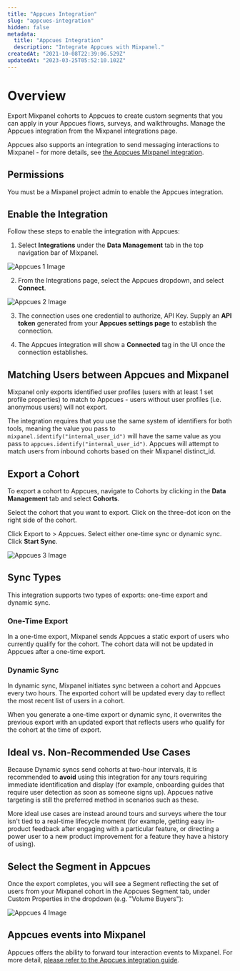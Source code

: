 ```yaml
---
title: "Appcues Integration"
slug: "appcues-integration"
hidden: false
metadata: 
  title: "Appcues Integration"
  description: "Integrate Appcues with Mixpanel."
createdAt: "2021-10-08T22:39:06.529Z"
updatedAt: "2023-03-25T05:52:10.102Z"
---
```


# Overview

Export Mixpanel cohorts to Appcues to create custom segments that you can apply in your Appcues flows, surveys, and walkthroughs. Manage the Appcues integration from the Mixpanel integrations page.

Appcues also supports an integration to send messaging interactions to Mixpanel - for more details, see [the Appcues Mixpanel integration](https://docs.appcues.com/article/447-integrations-list#Mixpanel).

## Permissions

You must be a Mixpanel project admin to enable the Appcues integration.

## Enable the Integration

Follow these steps to enable the integration with Appcues:

1. Select **Integrations** under the **Data Management** tab in the top navigation bar of Mixpanel.

![Appcues 1 Image](https://raw.githubusercontent.com/ranic/mixpanel-docs/main/media/Other%20Bits/Cohort%20Syncs/Appcues/appcues1.png)

2. From the Integrations page, select the Appcues dropdown, and select **Connect**.

![Appcues 2 Image](https://raw.githubusercontent.com/ranic/mixpanel-docs/main/media/Other%20Bits/Cohort%20Syncs/Appcues/appcues2.png)

3. The connection uses one credential to authorize, API Key. Supply an **API token** generated from your **Appcues settings page** to establish the connection.

3. The Appcues integration will show a **Connected** tag in the UI once the connection establishes.

## Matching Users between Appcues and Mixpanel

Mixpanel only exports identified user profiles (users with at least 1 set profile properties) to match to Appcues - users without user profiles (i.e. anonymous users) will not export.

The integration requires that you use the same system of identifiers for both tools, meaning the value you pass to `mixpanel.identify("internal_user_id")` will have the same value as you pass to `appcues.identify("internal_user_id")`. Appcues will attempt to match users from inbound cohorts based on their Mixpanel distinct_id.

## Export a Cohort

To export a cohort to Appcues, navigate to Cohorts by clicking in the **Data Management** tab and select **Cohorts**.

Select the cohort that you want to export. Click on the three-dot icon on the right side of the cohort.

Click Export to > Appcues. Select either one-time sync or dynamic sync. Click **Start Sync**.

![Appcues 3 Image](https://raw.githubusercontent.com/ranic/mixpanel-docs/main/media/Other%20Bits/Cohort%20Syncs/Appcues/appcues3.png)

## Sync Types

This integration supports two types of exports: one-time export and dynamic sync.

### One-Time Export

In a one-time export, Mixpanel sends Appcues a static export of users who currently qualify for the cohort. The cohort data will not be updated in Appcues after a one-time export.

### Dynamic Sync

In dynamic sync, Mixpanel initiates sync between a cohort and Appcues every two hours. The exported cohort will be updated every day to reflect the most recent list of users in a cohort.

When you generate a one-time export or dynamic sync, it overwrites the previous export with an updated export that reflects users who qualify for the cohort at the time of export.

## Ideal vs. Non-Recommended Use Cases

Because Dynamic syncs send cohorts at two-hour intervals, it is recommended to **avoid** using this integration for any tours requiring immediate identification and display (for example, onboarding guides that require user detection as soon as someone signs up). Appcues native targeting is still the preferred method in scenarios such as these.

More ideal use cases are instead around tours and surveys where the tour isn't tied to a real-time lifecycle moment (for example, getting easy in-product feedback after engaging with a particular feature, or directing a power user to a new product improvement for a feature they have a history of using).

## Select the Segment in Appcues

Once the export completes, you will see a Segment reflecting the set of users from your Mixpanel cohort in the Appcues Segment tab, under Custom Properties in the dropdown (e.g. "Volume Buyers"):

![Appcues 4 Image](https://raw.githubusercontent.com/ranic/mixpanel-docs/main/media/Other%20Bits/Cohort%20Syncs/Appcues/appcues4.png)

## Appcues events into Mixpanel

Appcues offers the ability to forward tour interaction events to Mixpanel. For more detail, [please refer to the Appcues integration guide](https://docs.appcues.com/article/447-integrations-list#Mixpanel).






